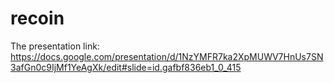 # recoin
The presentation link:
https://docs.google.com/presentation/d/1NzYMFR7ka2XpMUWV7HnUs7SN3afGn0c9IjMf1YeAgXk/edit#slide=id.gafbf836eb1_0_415
